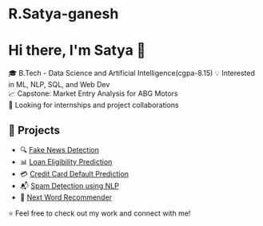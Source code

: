 # R.Satya-ganesh
# Hi there, I'm Satya 👋

🎓 B.Tech - Data Science and Artificial Intelligence(cgpa-8.15)
💡 Interested in ML, NLP, SQL, and Web Dev  
📈 Capstone: Market Entry Analysis for ABG Motors  
🌱 Looking for internships and project collaborations  

## 📌 Projects
- 🔍 [Fake News Detection](https://github.com/yourusername/fake-news-detection)
- 📊 [Loan Eligibility Prediction](https://github.com/yourusername/loan-prediction)
- 💳 [Credit Card Default Prediction](https://github.com/yourusername/credit-default)
- 📬 [Spam Detection using NLP](https://github.com/yourusername/spam-detector)
- 🤖 [Next Word Recommender](https://github.com/yourusername/nextword-recommender)

⭐ Feel free to check out my work and connect with me!
